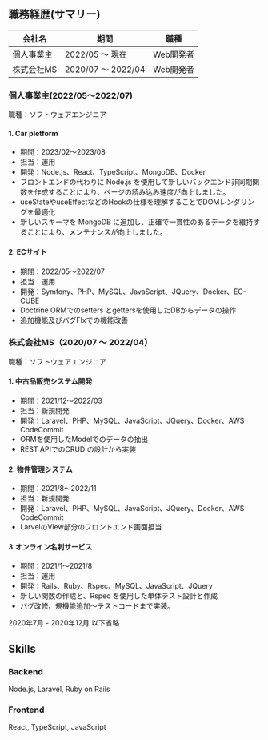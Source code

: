 ## 職務経歴(サマリー)

|  会社名  |  期間  |  職種  |
| ---- | ---- | ---- |  
|  個人事業主 <br> |  2022/05 〜 現在 | Web開発者 |
|  株式会社MS <br> |  2020/07 〜 2022/04 | Web開発者 |


### 個人事業主(2022/05〜2022/07)
職種：ソフトウェアエンジニア

#### 1. Car pletform 
- 期間：2023/02〜2023/08
- 担当：運用
- 開発：Node.js、React、TypeScript、MongoDB、Docker
- フロントエンドの代わりに Node.js を使用して新しいバックエンド非同期関数を作成することにより、ページの読み込み速度が向上しました。
- useStateやuseEffectなどのHookの仕様を理解することでDOMレンダリングを最適化
- 新しいスキーマを MongoDB に追加し、正確で一貫性のあるデータを維持することにより、メンテナンスが向上しました。


#### 2. ECサイト
- 期間：2022/05〜2022/07
- 担当：運用
- 開発：Symfony、PHP、MySQL、JavaScript、JQuery、Docker、EC-CUBE
- Doctrine ORMでのsetters とgettersを使用したDBからデータの操作
- 追加機能及びバグFIxでの機能改善


### 株式会社MS（2020/07 〜 2022/04）
職種：ソフトウェアエンジニア

#### 1. 中古品販売システム開発
- 期間：2021/12〜2022/03
- 担当：新規開発
- 開発：Laravel、PHP、MySQL、JavaScript、JQuery、Docker、AWS CodeCommit
- ORMを使用したModelでのデータの抽出
- REST APIでのCRUD の設計から実装

#### 2. 物件管理システム
- 期間：2021/8〜2022/11
- 担当：新規開発
- 開発：Laravel、PHP、MySQL、JavaScript、JQuery、Docker、AWS CodeCommit
- LarvelのView部分のフロントエンド画面担当

#### 3.オンライン名刺サービス
- 期間：2021/1〜2021/8
- 担当：運用
- 開発：Rails、Ruby、Rspec、MySQL、JavaScript、JQuery
- 新しい関数の作成と、Rspec を使用した単体テスト設計と作成
- バグ改修、規機能追加〜テストコードまで実装。

2020年7月 - 2020年12月 以下省略

## Skills 

### Backend
Node.js, Laravel, Ruby on Rails

### Frontend
React, TypeScript, JavaScript


